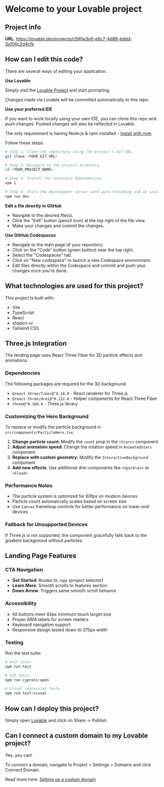 
# Welcome to your Lovable project

## Project info

**URL**: https://lovable.dev/projects/c590e3e6-e6c7-4d88-bddd-3e106c2d4cfe

## How can I edit this code?

There are several ways of editing your application.

**Use Lovable**

Simply visit the [Lovable Project](https://lovable.dev/projects/c590e3e6-e6c7-4d88-bddd-3e106c2d4cfe) and start prompting.

Changes made via Lovable will be committed automatically to this repo.

**Use your preferred IDE**

If you want to work locally using your own IDE, you can clone this repo and push changes. Pushed changes will also be reflected in Lovable.

The only requirement is having Node.js & npm installed - [install with nvm](https://github.com/nvm-sh/nvm#installing-and-updating)

Follow these steps:

```sh
# Step 1: Clone the repository using the project's Git URL.
git clone <YOUR_GIT_URL>

# Step 2: Navigate to the project directory.
cd <YOUR_PROJECT_NAME>

# Step 3: Install the necessary dependencies.
npm i

# Step 4: Start the development server with auto-reloading and an instant preview.
npm run dev
```

**Edit a file directly in GitHub**

- Navigate to the desired file(s).
- Click the "Edit" button (pencil icon) at the top right of the file view.
- Make your changes and commit the changes.

**Use GitHub Codespaces**

- Navigate to the main page of your repository.
- Click on the "Code" button (green button) near the top right.
- Select the "Codespaces" tab.
- Click on "New codespace" to launch a new Codespace environment.
- Edit files directly within the Codespace and commit and push your changes once you're done.

## What technologies are used for this project?

This project is built with:

- Vite
- TypeScript
- React
- shadcn-ui
- Tailwind CSS

## Three.js Integration

The landing page uses React Three Fiber for 3D particle effects and animations.

### Dependencies

The following packages are required for the 3D background:
- `@react-three/fiber@^8.18.0` - React renderer for Three.js
- `@react-three/drei@^9.122.0` - Helper components for React Three Fiber  
- `three@^0.160.0` - Three.js library

### Customizing the Hero Background

To replace or modify the particle background in `src/components/ParticleHero.tsx`:

1. **Change particle count**: Modify the `count` prop in the `<Stars>` component
2. **Adjust animation speed**: Change the rotation speed in `AnimatedStars` component
3. **Replace with custom geometry**: Modify the `InteractiveBackground` component
4. **Add new effects**: Use additional drei components like `<Sparkles>` or `<Cloud>`

### Performance Notes

- The particle system is optimized for 60fps on modern devices
- Particle count automatically scales based on screen size
- Use `Canvas` frameloop controls for better performance on lower-end devices

### Fallback for Unsupported Devices

If Three.js is not supported, the component gracefully falls back to the gradient background without particles.

## Landing Page Features

### CTA Navigation
- **Get Started**: Routes to `/app` (project selector)
- **Learn More**: Smooth scrolls to features section
- **Down Arrow**: Triggers same smooth scroll behavior

### Accessibility
- All buttons meet 44px minimum touch target size
- Proper ARIA labels for screen readers
- Keyboard navigation support
- Responsive design tested down to 375px width

### Testing

Run the test suite:
```bash
# Unit tests
npm run test

# E2E tests  
npm run cypress:open

# Visual regression tests
npm run test:visual
```

## How can I deploy this project?

Simply open [Lovable](https://lovable.dev/projects/c590e3e6-e6c7-4d88-bddd-3e106c2d4cfe) and click on Share -> Publish.

## Can I connect a custom domain to my Lovable project?

Yes, you can!

To connect a domain, navigate to Project > Settings > Domains and click Connect Domain.

Read more here: [Setting up a custom domain](https://docs.lovable.dev/tips-tricks/custom-domain#step-by-step-guide)
